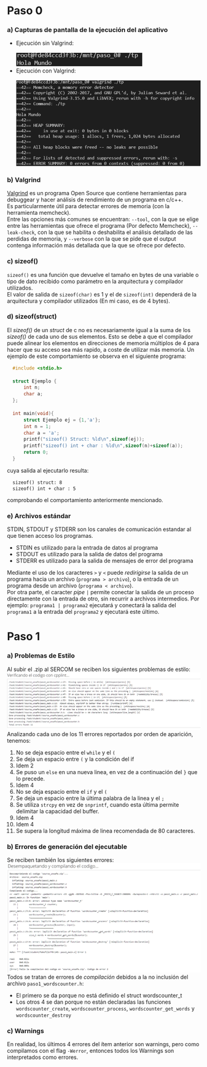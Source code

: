 # Paso 0

### a) Capturas de pantalla de la ejecución del aplicativo
- Ejecución sin Valgrind: <br><br> 
  ![Ejecución sin Valgrind](img/paso_0/sin_valgrind.png)  
- Ejecución con Valgrind: <br><br> 
  ![Ejecución con Valgrind](img/paso_0/con_valgrind.png)  
### b) Valgrind
[Valgrind](https://www.valgrind.org) es un programa Open Source que contiene herramientas para debuggear y hacer análisis de rendimiento de un programa en c/c++.  
Es particularmente útil para detectar errores de memoria (con la herramienta memcheck).  
Entre las opciones más comunes se encuentran: `--tool`, con la que se elige entre las herramientas que ofrece el programa (Por defecto Memcheck), `--leak-check`, con la que se habilita o deshabilita el análisis detallado de las perdidas de memoria, y `--verbose` con la que se pide que el output contenga información más detallada que la que se ofrece por defecto. 
### c) sizeof()
`sizeof()` es una función que devuelve el tamaño en bytes de una variable o tipo de dato recibido como parámetro en la arquitectura y compilador utilizados.  
El valor de salida de `sizeof(char)` es 1 y el de `sizeof(int)` dependerá de la arquitectura y compilador utilizados (En mi caso, es de 4 bytes).
### d) sizeof(struct)
El *sizeof()* de un *struct* de c no es necesariamente igual a la suma de los *sizeof()* de cada uno de sus elementos. Esto se debe a que el compilador puede alinear los elementos en direcciones de memoria múltiplos de 4 para hacer que su acceso sea más rapido, a coste de utilizar más memoria.
Un ejemplo de este comportamiento se observa en el siguiente programa:
```c++
  #include <stdio.h>
  
  struct Ejemplo {
      int n;
      char a;
  };

  int main(void){
      struct Ejemplo ej = {1,'a'};
      int n = 1;
      char a = 'a';
      printf("sizeof() Struct: %ld\n",sizeof(ej));
      printf("sizeof() int + char : %ld\n",sizeof(n)+sizeof(a));
      return 0;
  }
```
cuya salida al ejecutarlo resulta:
```
  sizeof() struct: 8
  sizeof() int + char : 5
```
comprobando el comportamiento anteriormente mencionado.
### e) Archivos estándar
STDIN, STDOUT y STDERR son los canales de comunicación estandar al que tienen acceso los programas.
- STDIN es utilizado para la entrada de datos al programa
- STDOUT es utilizado para la salida de datos del programa
- STDERR es utilizado para la salida de mensajes de error del programa

Mediante el uso de los caracteres `>` y `<` puede *redirigirse* la salida de un programa hacia un archivo (`programa > archivo`), o la entrada de un programa desde un archivo (`programa < archivo`).  
Por otra parte, el caracter *pipe* `|` permite conectar la salida de un proceso directamente con la entrada de otro, sin recurrir a archivos intermedios. Por ejemplo: `programa1 | programa2` ejecutará y conectará la salida del `programa1` a la entrada del `programa2` y ejecutará este último.

# Paso 1

### a) Problemas de Estilo
Al subir el .zip al SERCOM se reciben los siguientes problemas de estilo:  
![Problemas de Estilo](img/paso_1/errores_de_estilo.png)  
Analizando cada uno de los 11 errores reportados por orden de aparición, tenemos:
1) No se deja espacio entre el `while` y el `(`
2) Se deja un espacio entre `(` y la condición del if
3) Idem 2
4) Se puso un `else` en una nueva linea, en vez de a continuación del `}` que lo precede.
5) Idem 4
6) No se deja espacio entre el `if` y el `(`
7) Se deja un espacio entre la última palabra de la linea y el `;`
8) Se utiliza `strcpy` en vez de `snprintf`, cuando esta última permite delimitar la capacidad del buffer.
9) Idem 4
10) Idem 4
11) Se supera la longitud máxima de linea recomendada de 80 caracteres.

### b) Errores de generación del ejecutable
Se reciben también los siguientes errores:  
![Errores de Generación del Ejecutable](img/paso_1/errores_de_generacion.png)  
Todos se tratan de errores de *compilación* debidos a la no inclusión del archivo `paso1_wordscounter.h`:
- El primero se da porque no está definido el struct wordscounter_t
- Los otros 4 se dan porque no están declaradas las funciones `wordscounter_create`, `wordscounter_process`, `wordscounter_get_words` y `wordscounter_destroy`
  
### c) Warnings
En realidad, los últimos 4 errores del ítem anterior son warnings, pero como compilamos con el flag `-Werror`, entonces todos los Warnings son interpretados como errores.

